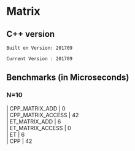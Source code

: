 # Matrix

## C++ version

`Built on Version: 201709`

`Current Version : 201709`

## Benchmarks (in Microseconds)

### N=10
| CPP_MATRIX_ADD     | 0  
| CPP_MATRIX_ACCESS     | 42  
| ET_MATRIX_ADD     | 6  
| ET_MATRIX_ACCESS     | 0  
| ET     | 6  
| CPP     | 42  